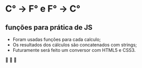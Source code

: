 # C° -> F° e F° -> C°
## funções para prática de JS
* Foram usadas funções para cada calculo;
* Os resultados dos cálculos são concatenados com strings;
* Futuramente será feito um conversor com HTML5 e CSS3.

:rocket: :rocket: :rocket: